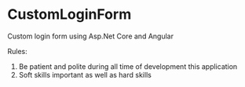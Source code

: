 # CustomLoginForm
Custom login form using Asp.Net Core and Angular

Rules: 
1. Be patient and polite during all time of development this application
2. Soft skills important as well as hard skills